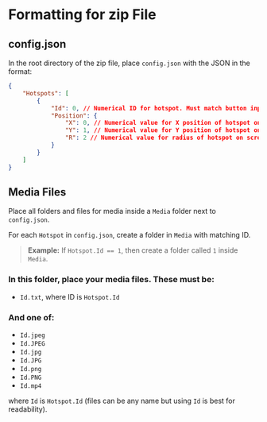 # Formatting for zip File
## config.json
In the root directory of the zip file, place `config.json` with the JSON in the format:
```json
{
    "Hotspots": [
        {
            "Id": 0, // Numerical ID for hotspot. Must match button inputs 1,2,3,4
            "Position": {
                "X": 0, // Numerical value for X position of hotspot on screen. Can be non-integer.
                "Y": 1, // Numerical value for Y position of hotspot on screen. Can be non-integer.
                "R": 2 // Numerical value for radius of hotspot on screen. Can be non-integer.
            }
        }
    ]
}
```
## Media Files
Place all folders and files for media inside a `Media` folder next to `config.json`.

For each `Hotspot` in `config.json`, create a folder in `Media` with matching ID.
> **Example:**
> If `Hotspot.Id == 1`, then create a folder called `1` inside `Media`.

### In this folder, place your media files. These must be:
- `Id.txt`, where ID is `Hotspot.Id`

### And one of:
- `Id.jpeg`
- `Id.JPEG`
- `Id.jpg`
- `Id.JPG`
- `Id.png`
- `Id.PNG`
- `Id.mp4`

where `Id` is `Hotspot.Id` (files can be any name but using `Id` is best for 
readability).
